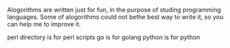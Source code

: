 Alogorithms are written just for fun, in the purpose of studing programming languages. 
Some of alogorithms could not bethe best way to write it, so you can help me to improve it.

perl directory is for perl scripts
go is for golang
python is for python
